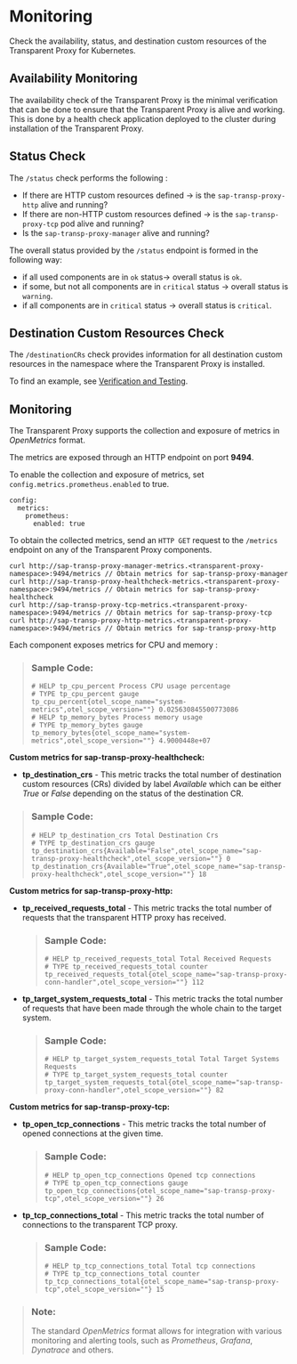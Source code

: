 <!-- loioba6f417fced446bb8bd47dd265fe22e1 -->

# Monitoring

Check the availability, status, and destination custom resources of the Transparent Proxy for Kubernetes.



<a name="loioba6f417fced446bb8bd47dd265fe22e1__section_dp2_wxf_vwb"/>

## Availability Monitoring

The availability check of the Transparent Proxy is the minimal verification that can be done to ensure that the Transparent Proxy is alive and working. This is done by a health check application deployed to the cluster during installation of the Transparent Proxy.



<a name="loioba6f417fced446bb8bd47dd265fe22e1__section_bwf_gfn_t5b"/>

## Status Check

The `/status` check performs the following :

-   If there are HTTP custom resources defined → is the `sap-transp-proxy-http` alive and running?
-   If there are non-HTTP custom resources defined → is the `sap-transp-proxy-tcp` pod alive and running?
-   Is the `sap-transp-proxy-manager` alive and running?

The overall status provided by the `/status` endpoint is formed in the following way:

-   if all used components are in `ok` status→ overall status is `ok`.
-   if some, but not all components are in `critical` status → overall status is `warning`.
-   if all components are in `critical` status → overall status is `critical`.



<a name="loioba6f417fced446bb8bd47dd265fe22e1__section_qzv_bsp_55b"/>

## Destination Custom Resources Check

The `/destinationCRs` check provides information for all destination custom resources in the namespace where the Transparent Proxy is installed.

To find an example, see [Verification and Testing](verification-and-testing-86dde3e.md).



<a name="loioba6f417fced446bb8bd47dd265fe22e1__section_zxj_b4n_j2c"/>

## Monitoring

The Transparent Proxy supports the collection and exposure of metrics in *OpenMetrics* format.

The metrics are exposed through an HTTP endpoint on port **9494**.

To enable the collection and exposure of metrics, set `config.metrics.prometheus.enabled` to true.

```
config:
  metrics:
    prometheus:
      enabled: true
```

To obtain the collected metrics, send an `HTTP GET` request to the `/metrics` endpoint on any of the Transparent Proxy components.

```
curl http://sap-transp-proxy-manager-metrics.<transparent-proxy-namespace>:9494/metrics // Obtain metrics for sap-transp-proxy-manager
curl http://sap-transp-proxy-healthcheck-metrics.<transparent-proxy-namespace>:9494/metrics // Obtain metrics for sap-transp-proxy-healthcheck
curl http://sap-transp-proxy-tcp-metrics.<transparent-proxy-namespace>:9494/metrics // Obtain metrics for sap-transp-proxy-tcp
curl http://sap-transp-proxy-http-metrics.<transparent-proxy-namespace>:9494/metrics // Obtain metrics for sap-transp-proxy-http
```

Each component exposes metrics for CPU and memory :

> ### Sample Code:  
> ```
> # HELP tp_cpu_percent Process CPU usage percentage
> # TYPE tp_cpu_percent gauge
> tp_cpu_percent{otel_scope_name="system-metrics",otel_scope_version=""} 0.025630845500773086
> # HELP tp_memory_bytes Process memory usage
> # TYPE tp_memory_bytes gauge
> tp_memory_bytes{otel_scope_name="system-metrics",otel_scope_version=""} 4.9000448e+07
> ```

**Custom metrics for sap-transp-proxy-healthcheck:**

-   **tp\_destination\_crs** - This metric tracks the total number of destination custom resources \(CRs\) divided by label *Available* which can be either *True* or *False* depending on the status of the destination CR.


> ### Sample Code:  
> ```
> # HELP tp_destination_crs Total Destination Crs
> # TYPE tp_destination_crs gauge
> tp_destination_crs{Available="False",otel_scope_name="sap-transp-proxy-healthcheck",otel_scope_version=""} 0
> tp_destination_crs{Available="True",otel_scope_name="sap-transp-proxy-healthcheck",otel_scope_version=""} 18
> ```

**Custom metrics for sap-transp-proxy-http:** 

-   **tp\_received\_requests\_total** - This metric tracks the total number of requests that the transparent HTTP proxy has received.

    > ### Sample Code:  
    > ```
    > # HELP tp_received_requests_total Total Received Requests
    > # TYPE tp_received_requests_total counter
    > tp_received_requests_total{otel_scope_name="sap-transp-proxy-conn-handler",otel_scope_version=""} 112
    > ```

-   **tp\_target\_system\_requests\_total** - This metric tracks the total number of requests that have been made through the whole chain to the target system.

    > ### Sample Code:  
    > ```
    > # HELP tp_target_system_requests_total Total Target Systems Requests
    > # TYPE tp_target_system_requests_total counter
    > tp_target_system_requests_total{otel_scope_name="sap-transp-proxy-conn-handler",otel_scope_version=""} 82
    > ```


**Custom metrics for sap-transp-proxy-tcp:** 

-   **tp\_open\_tcp\_connections** - This metric tracks the total number of opened connections at the given time.

    > ### Sample Code:  
    > ```
    > # HELP tp_open_tcp_connections Opened tcp connections
    > # TYPE tp_open_tcp_connections gauge
    > tp_open_tcp_connections{otel_scope_name="sap-transp-proxy-tcp",otel_scope_version=""} 26
    > ```

-   **tp\_tcp\_connections\_total** - This metric tracks the total number of connections to the transparent TCP proxy.

    > ### Sample Code:  
    > ```
    > # HELP tp_tcp_connections_total Total tcp connections
    > # TYPE tp_tcp_connections_total counter
    > tp_tcp_connections_total{otel_scope_name="sap-transp-proxy-tcp",otel_scope_version=""} 15
    > ```


> ### Note:  
> The standard *OpenMetrics* format allows for integration with various monitoring and alerting tools, such as *Prometheus*, *Grafana*, *Dynatrace* and others.


